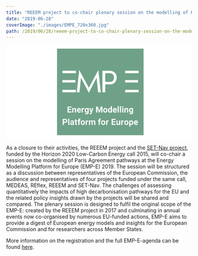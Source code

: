 ```yaml
---
title: "REEEM project to co-chair plenary session on the modelling of Paris Agreement pathways at EMP-E 2019"
date: "2019-06-28"
coverImage: "./images/EMPE_720x360.jpg"
path: /2019/06/28/reeem-project-to-co-chair-plenary-session-on-the-modelling-of-paris-agreement-pathways-at-emp-e-2019/
---
```


![EMP-E logo](./images/EMPE_720x360.jpg)

As a closure to their activities, the REEEM project and the [SET-Nav project](http://set-nav.eu/), funded by the Horizon 2020 Low-Carbon Energy call 2015, will co-chair a session on the modelling of Paris Agreement pathways at the Energy Modelling Platform for Europe (EMP-E) 2019. The session will be structured as a discussion between representatives of the European Commission, the audience and representatives of four projects funded under the same call, MEDEAS, REflex, REEEM and SET-Nav. The challenges of assessing quantitatively the impacts of high decarbonisation pathways for the EU and the related policy insights drawn by the projects will be shared and compared. The plenary session is designed to fulfil the original scope of the EMP-E: created by the REEEM project in 2017 and culminating in annual events now co-organised by numerous EU-funded actions, EMP-E aims to provide a digest of European energy models and insights for the European Commission and for researchers across Member States.

More information on the registration and the full EMP-E-agenda can be found [here](/2019/04/17/emp-e-2019-now-open-for-registration/).

